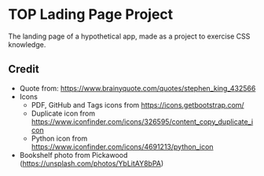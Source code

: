 # TOP Lading Page Project

The landing page of a hypothetical app, made as a project to exercise CSS knowledge.

## Credit
- Quote from: https://www.brainyquote.com/quotes/stephen_king_432566
- Icons
    - PDF, GitHub and Tags icons from https://icons.getbootstrap.com/
    - Duplicate icon from https://www.iconfinder.com/icons/326595/content_copy_duplicate_icon
    - Python icon from https://www.iconfinder.com/icons/4691213/python_icon
- Bookshelf photo from Pickawood (https://unsplash.com/photos/YbLitAY8bPA)